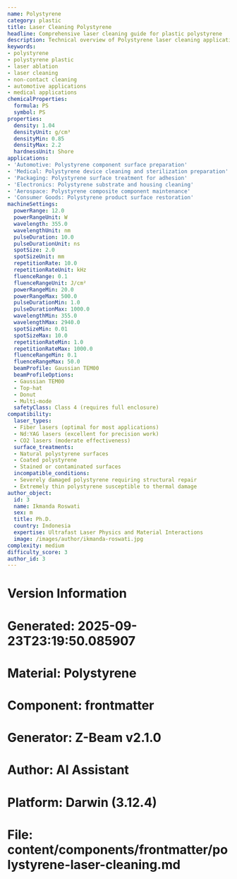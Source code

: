 ```yaml
---
name: Polystyrene
category: plastic
title: Laser Cleaning Polystyrene
headline: Comprehensive laser cleaning guide for plastic polystyrene
description: Technical overview of Polystyrene laser cleaning applications and parameters
keywords:
- polystyrene
- polystyrene plastic
- laser ablation
- laser cleaning
- non-contact cleaning
- automotive applications
- medical applications
chemicalProperties:
  formula: PS
  symbol: PS
properties:
  density: 1.04
  densityUnit: g/cm³
  densityMin: 0.85
  densityMax: 2.2
  hardnessUnit: Shore
applications:
- 'Automotive: Polystyrene component surface preparation'
- 'Medical: Polystyrene device cleaning and sterilization preparation'
- 'Packaging: Polystyrene surface treatment for adhesion'
- 'Electronics: Polystyrene substrate and housing cleaning'
- 'Aerospace: Polystyrene composite component maintenance'
- 'Consumer Goods: Polystyrene product surface restoration'
machineSettings:
  powerRange: 12.0
  powerRangeUnit: W
  wavelength: 355.0
  wavelengthUnit: nm
  pulseDuration: 10.0
  pulseDurationUnit: ns
  spotSize: 2.0
  spotSizeUnit: mm
  repetitionRate: 10.0
  repetitionRateUnit: kHz
  fluenceRange: 0.1
  fluenceRangeUnit: J/cm²
  powerRangeMin: 20.0
  powerRangeMax: 500.0
  pulseDurationMin: 1.0
  pulseDurationMax: 1000.0
  wavelengthMin: 355.0
  wavelengthMax: 2940.0
  spotSizeMin: 0.01
  spotSizeMax: 10.0
  repetitionRateMin: 1.0
  repetitionRateMax: 1000.0
  fluenceRangeMin: 0.1
  fluenceRangeMax: 50.0
  beamProfile: Gaussian TEM00
  beamProfileOptions:
  - Gaussian TEM00
  - Top-hat
  - Donut
  - Multi-mode
  safetyClass: Class 4 (requires full enclosure)
compatibility:
  laser_types:
  - Fiber lasers (optimal for most applications)
  - Nd:YAG lasers (excellent for precision work)
  - CO2 lasers (moderate effectiveness)
  surface_treatments:
  - Natural polystyrene surfaces
  - Coated polystyrene
  - Stained or contaminated surfaces
  incompatible_conditions:
  - Severely damaged polystyrene requiring structural repair
  - Extremely thin polystyrene susceptible to thermal damage
author_object:
  id: 3
  name: Ikmanda Roswati
  sex: m
  title: Ph.D.
  country: Indonesia
  expertise: Ultrafast Laser Physics and Material Interactions
  image: /images/author/ikmanda-roswati.jpg
complexity: medium
difficulty_score: 3
author_id: 3
---
```



# Version Information
# Generated: 2025-09-23T23:19:50.085907
# Material: Polystyrene
# Component: frontmatter
# Generator: Z-Beam v2.1.0
# Author: AI Assistant
# Platform: Darwin (3.12.4)
# File: content/components/frontmatter/polystyrene-laser-cleaning.md